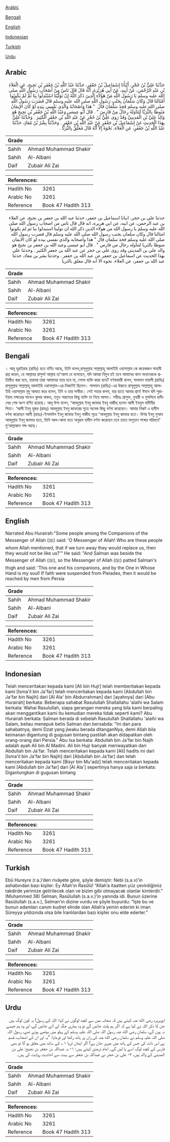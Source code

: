 [Arabic](#arabic)

[Bengali](#bengali)

[English](#english)

[Indonesian](#indonesian)

[Turkish](#turkish)

[Urdu](#urdu)

## Arabic


<div dir="rtl" lang="ar" style={{fontSize:'larger',backgroundColor:'#f8f9fa',padding:20}}>
حَدَّثَنَا عَلِيُّ بْنُ حُجْرٍ، أَنْبَأَنَا إِسْمَاعِيلُ بْنُ جَعْفَرٍ، حَدَّثَنَا عَبْدُ اللَّهِ بْنُ جَعْفَرِ بْنِ نَجِيحٍ، عَنِ الْعَلاَءِ بْنِ عَبْدِ الرَّحْمَنِ، عَنْ أَبِيهِ، عَنْ أَبِي هُرَيْرَةَ، أَنَّهُ قَالَ قَالَ نَاسٌ مِنْ أَصْحَابِ رَسُولِ اللَّهِ صلى الله عليه وسلم يَا رَسُولَ اللَّهِ مَنْ هَؤُلاَءِ الَّذِينَ ذَكَرَ اللَّهُ إِنْ تَوَلَّيْنَا اسْتُبْدِلُوا بِنَا ثُمَّ لَمْ يَكُونُوا أَمْثَالَنَا قَالَ وَكَانَ سَلْمَانُ بِجَنْبِ رَسُولِ اللَّهِ صلى الله عليه وسلم قَالَ فَضَرَبَ رَسُولُ اللَّهِ صلى الله عليه وسلم فَخِذَ سَلْمَانَ قَالَ ‏ "‏ هَذَا وَأَصْحَابُهُ وَالَّذِي نَفْسِي بِيَدِهِ لَوْ كَانَ الإِيمَانُ مَنُوطًا بِالثُّرَيَّا لَتَنَاوَلَهُ رِجَالٌ مِنْ فَارِسَ ‏"‏ ‏.‏ قَالَ أَبُو عِيسَى وَعَبْدُ اللَّهِ بْنُ جَعْفَرِ بْنِ نَجِيحٍ هُوَ وَالِدُ عَلِيِّ بْنِ الْمَدِينِيِّ وَقَدْ رَوَى عَلِيُّ بْنُ حُجْرٍ عَنْ عَبْدِ اللَّهِ بْنِ جَعْفَرٍ الْكَثِيرَ ‏.‏ وَحَدَّثَنَا عَلِيٌّ بِهَذَا الْحَدِيثِ عَنْ إِسْمَاعِيلَ بْنِ جَعْفَرٍ عَنْ عَبْدِ اللَّهِ بْنِ جَعْفَرٍ ‏.‏ وَحَدَّثَنَا بِشْرُ بْنُ مُعَاذٍ، حَدَّثَنَا عَبْدُ اللَّهِ بْنُ جَعْفَرٍ، عَنِ الْعَلاَءِ، نَحْوَهُ إِلاَّ أَنَّهُ قَالَ مُعَلَّقٌ بِالثُّرَيَّا ‏.‏
</div>
<div style={{backgroundColor:'#f8f9fa',padding:20, marginBottom: 10}}><table> <thead> <tr> <th>Grade</th> <th></th> </tr> </thead> <tbody> <tr><td>Sahih</td><td>Ahmad Muhammad Shakir</td></tr><tr><td>Sahih</td><td>Al-Albani</td></tr><tr><td>Daif</td><td>Zubair Ali Zai</td></tr></tbody></table><table> <thead> <tr> <th>References:</th> <th></th> </tr> </thead> <tbody><tr><td>Hadith No</td><td>3261</td></tr><tr><td>Arabic No</td><td>3261</td></tr><tr><td>Reference</td><td>Book 47 Hadith 313</td></tr></tbody></table></div>


<div dir="rtl" lang="ar" style={{fontSize:'larger',backgroundColor:'#f8f9fa',padding:20}}>
حدثنا علي بن حجر، انبانا اسماعيل بن جعفر، حدثنا عبد الله بن جعفر بن نجيح، عن العلاء بن عبد الرحمن، عن ابيه، عن ابي هريرة، انه قال قال ناس من اصحاب رسول الله صلى الله عليه وسلم يا رسول الله من هولاء الذين ذكر الله ان تولينا استبدلوا بنا ثم لم يكونوا امثالنا قال وكان سلمان بجنب رسول الله صلى الله عليه وسلم قال فضرب رسول الله صلى الله عليه وسلم فخذ سلمان قال " هذا واصحابه والذي نفسي بيده لو كان الايمان منوطا بالثريا لتناوله رجال من فارس " . قال ابو عيسى وعبد الله بن جعفر بن نجيح هو والد علي بن المديني وقد روى علي بن حجر عن عبد الله بن جعفر الكثير . وحدثنا علي بهذا الحديث عن اسماعيل بن جعفر عن عبد الله بن جعفر . وحدثنا بشر بن معاذ، حدثنا عبد الله بن جعفر، عن العلاء، نحوه الا انه قال معلق بالثريا
</div>
<div style={{backgroundColor:'#f8f9fa',padding:20, marginBottom: 10}}><table> <thead> <tr> <th>Grade</th> <th></th> </tr> </thead> <tbody> <tr><td>Sahih</td><td>Ahmad Muhammad Shakir</td></tr><tr><td>Sahih</td><td>Al-Albani</td></tr><tr><td>Daif</td><td>Zubair Ali Zai</td></tr></tbody></table><table> <thead> <tr> <th>References:</th> <th></th> </tr> </thead> <tbody><tr><td>Hadith No</td><td>3261</td></tr><tr><td>Arabic No</td><td>3261</td></tr><tr><td>Reference</td><td>Book 47 Hadith 313</td></tr></tbody></table></div>

## Bengali


<div dir="ltr" lang="bn" style={{fontSize:'larger',backgroundColor:'#f8f9fa',padding:20}}>
। আবূ হুরাইরাহ (রাযিঃ) হতে বর্ণিত আছে, তিনি বলেন,রাসূলুল্লাহ সাল্লাল্লাহু আলাইহি ওয়াসাল্লাম কে কয়েকজন সাহাবী প্রশ্ন করেন, হে আল্লাহর রাসুল! আল্লাহ তা'আলা যে বলেছেন, যদি আমরা বিমুখ হই তবে আমাদের বাদে অন্যদেরকে প্রতিষ্ঠিত করা হবে, তারপর তারা আমাদের ন্যায় হবে না, সেসব ব্যক্তি কারা হবে? বর্ণনাকারী বলেন, সালমান ফারসী (রাযিঃ) রাসূলুল্লাহ সাল্লাল্লাহু আলাইহি ওয়াসাল্লাম-এর নিকটেই ছিলেন। সালমান (রাযিঃ)-এর উরুতে রাসূলুল্লাহ সাল্লাল্লাহু আলাইহি ওয়াসাল্লাম মৃদু আঘাত করে বলেন, ইনি ও তার সাথীরা। সেই সত্তার কসম, যার হাতে আমার প্রাণ! ঈমান যদি সুরাইয়াহ নক্ষত্রের সাথেও ঝুলন্ত থাকত, তবুও পারস্যের কিছু ব্যক্তি তা নিয়ে আসত। সহীহঃ প্রাগুক্ত, বুখারী ও মুসলিমে হাদীসের শেষ অংশ বর্ণিত হয়েছে। আবূ ঈসা বলেন, ‘আবদুল্লাহ ইবনু জাফার ইবনু নাজীহ্ হলেন আলী ইবনুল মাদীনীর পিতা। ‘আলী ইবনু হুজর (রাহঃ) আবদুল্লাহ ইবনু জাফরের সূত্রে অনেক কিছু বর্ণনা করেছেন। আমার নিকট এ হাদীস বর্ণনা করেছেন আলী (রাহঃ)-ইসমাঈল ইবনু জাফার ইবনু নাজীহ সূত্রে 'আবদুল্লাহ ইবনু জাফার হতে। বিশর ইবনু মুআয আবদুল্লাহ ইবনু জাফার হতে, তিনি আল-আলা হতে অনুরূপ হাদীস বর্ণনা করেছেন তবে তাতে মানুতান শব্দের পরিবর্তে' মু'আল্লাকান শব্দ আছে।
</div>
<div style={{backgroundColor:'#f8f9fa',padding:20, marginBottom: 10}}><table> <thead> <tr> <th>Grade</th> <th></th> </tr> </thead> <tbody> <tr><td>Sahih</td><td>Ahmad Muhammad Shakir</td></tr><tr><td>Sahih</td><td>Al-Albani</td></tr><tr><td>Daif</td><td>Zubair Ali Zai</td></tr></tbody></table><table> <thead> <tr> <th>References:</th> <th></th> </tr> </thead> <tbody><tr><td>Hadith No</td><td>3261</td></tr><tr><td>Arabic No</td><td>3261</td></tr><tr><td>Reference</td><td>Book 47 Hadith 313</td></tr></tbody></table></div>

## English


<div dir="ltr" lang="en" style={{fontSize:'larger',backgroundColor:'#f8f9fa',padding:20}}>
Narrated Abu Hurairah:"Some people among the Companions of the Messenger of Allah (ﷺ) said: 'O Messenger of Allah! Who are these people whom Allah mentioned, that if we turn away they would replace us, then they would not be like us?'" He said: "And Salman was beside the Messenger of Allah (ﷺ), so the Messenger of Allah (ﷺ) patted Salman's thigh and said: 'This one and his companions, and by the One in Whose Hand is my soul! If faith were suspended from Pleiades, then it would be reached by men from Persia
</div>
<div style={{backgroundColor:'#f8f9fa',padding:20, marginBottom: 10}}><table> <thead> <tr> <th>Grade</th> <th></th> </tr> </thead> <tbody> <tr><td>Sahih</td><td>Ahmad Muhammad Shakir</td></tr><tr><td>Sahih</td><td>Al-Albani</td></tr><tr><td>Daif</td><td>Zubair Ali Zai</td></tr></tbody></table><table> <thead> <tr> <th>References:</th> <th></th> </tr> </thead> <tbody><tr><td>Hadith No</td><td>3261</td></tr><tr><td>Arabic No</td><td>3261</td></tr><tr><td>Reference</td><td>Book 47 Hadith 313</td></tr></tbody></table></div>

## Indonesian


<div dir="ltr" lang="id" style={{fontSize:'larger',backgroundColor:'#f8f9fa',padding:20}}>
Telah menceritakan kepada kami [Ali bin Hujr] telah memberitakan kepada kami [Isma'il bin Ja'far] telah menceritakan kepada kami [Abdullah bin Ja'far bin Najih] dari [Al Ala' bin Abdurrahman] dari [ayahnya] dari [Abu Hurairah] berkata: Beberapa sahabat Rasulullah Shallallahu 'alaihi wa Salam berkata: Wahai Rasulullah, siapa gerangan mereka yang bila kami berpaling akan menggantikan kami itu kemudian mereka tidak seperti kami? Abu Hurairah berkata: Salman berada di sebelah Rasulullah Shallallahu 'alaihi wa Salam, beliau menepuk betis Salman dan bersabda: "Ini dan para sahabatnya, demi Dzat yang jiwaku berada ditanganNya, demi Allah bila keimanan digantung di gugusan bintang pastilah akan didapatkan oleh orang-orang dari Persia." Abu Isa berkata: Abdullah bin Ja'far bin Najih adalah ayah Ali bin Al Madini. Ali bin Hujr banyak meriwayatkan dari Abdullah bin Ja'far. Telah menceritakan kepada kami [Ali] hadits ini dari [Isma'il bin Ja'far bin Najih] dari [Abdullah bin Ja'far] dan telah menceritakan kepada kami [Bisyr bin Mu'adz] telah menceritakan kepada kami [Abdullah bin Ja'far] dari [Al Ala'] sepertinya hanya saja ia berkata: Digantungkan di gugusan bintang
</div>
<div style={{backgroundColor:'#f8f9fa',padding:20, marginBottom: 10}}><table> <thead> <tr> <th>Grade</th> <th></th> </tr> </thead> <tbody> <tr><td>Sahih</td><td>Ahmad Muhammad Shakir</td></tr><tr><td>Sahih</td><td>Al-Albani</td></tr><tr><td>Daif</td><td>Zubair Ali Zai</td></tr></tbody></table><table> <thead> <tr> <th>References:</th> <th></th> </tr> </thead> <tbody><tr><td>Hadith No</td><td>3261</td></tr><tr><td>Arabic No</td><td>3261</td></tr><tr><td>Reference</td><td>Book 47 Hadith 313</td></tr></tbody></table></div>

## Turkish


<div dir="ltr" lang="tr" style={{fontSize:'larger',backgroundColor:'#f8f9fa',padding:20}}>
Ebû Hureyre (r.a.)’den rivâyete göre, şöyle demiştir: Nebi (s.a.v)’in ashabından bazı kişiler: Ey Allah’ın Rasûlü! “Allah’a itaatten yüz çevirdiğimiz takdirde yerimize getirilecek olan ve bizim gibi olmayacak olanlar kimlerdir.” (Muhammed 38) Selman, Rasûlullah (s.a.v.)’in yanında idi. Bunun üzerine Rasûlullah (s.a.v.), Selman’ın dizine vurdu ve şöyle buyurdu: “İşte bu ve bunun adamları canım kudret elinde olan Allah’a yemin ederim ki iman Süreyya yıldızında olsa bile İranlılardan bazı kişiler onu elde ederler.”
</div>
<div style={{backgroundColor:'#f8f9fa',padding:20, marginBottom: 10}}><table> <thead> <tr> <th>Grade</th> <th></th> </tr> </thead> <tbody> <tr><td>Sahih</td><td>Ahmad Muhammad Shakir</td></tr><tr><td>Sahih</td><td>Al-Albani</td></tr><tr><td>Daif</td><td>Zubair Ali Zai</td></tr></tbody></table><table> <thead> <tr> <th>References:</th> <th></th> </tr> </thead> <tbody><tr><td>Hadith No</td><td>3261</td></tr><tr><td>Arabic No</td><td>3261</td></tr><tr><td>Reference</td><td>Book 47 Hadith 313</td></tr></tbody></table></div>

## Urdu


<div dir="rtl" lang="ur" style={{fontSize:'larger',backgroundColor:'#f8f9fa',padding:20}}>
ابوہریرہ رضی الله عنہ کہتے ہیں کہ صحابہ میں سے کچھ لوگوں نے کہا: اللہ کے رسول! یہ کون لوگ ہیں جن کا ذکر اللہ نے کیا ہے کہ اگر ہم پلٹ جائیں گے تو وہ ہماری جگہ لے آئے جائیں گے، اور وہ ہم جیسے نہ ہوں گے، سلمان رضی الله عنہ رسول اللہ صلی اللہ علیہ وسلم کے پہلو میں بیٹھے ہوئے تھے، رسول اللہ صلی اللہ علیہ وسلم نے سلمان رضی الله عنہ کی ران پر ہاتھ رکھا اور فرمایا: ”یہ اور ان کے اصحاب، قسم ہے اس ذات کی جس کے ہاتھ میں میری جان ہے! اگر ایمان ثریا ۱؎ کے ساتھ بھی معلق ہو گا تو بھی فارس کے کچھ لوگ اسے پا لیں گے۔ امام ترمذی کہتے ہیں: ۱- یہ عبداللہ بن جعفر بن نجیح: علی بن المدینی کے والد ہیں، ۲- علی بن حجر نے عبداللہ بن جعفر سے بہت سے احادیث روایت کی ہیں۔
</div>
<div style={{backgroundColor:'#f8f9fa',padding:20, marginBottom: 10}}><table> <thead> <tr> <th>Grade</th> <th></th> </tr> </thead> <tbody> <tr><td>Sahih</td><td>Ahmad Muhammad Shakir</td></tr><tr><td>Sahih</td><td>Al-Albani</td></tr><tr><td>Daif</td><td>Zubair Ali Zai</td></tr></tbody></table><table> <thead> <tr> <th>References:</th> <th></th> </tr> </thead> <tbody><tr><td>Hadith No</td><td>3261</td></tr><tr><td>Arabic No</td><td>3261</td></tr><tr><td>Reference</td><td>Book 47 Hadith 313</td></tr></tbody></table></div>